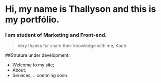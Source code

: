 # Hi, my name is **Thallyson** and this is my portfólio.
### I am student of Marketing and Front-end.

> Very thanks for share their knowledge with me, Kauê.

##Struture under development:
- Welcome to my site;
- About;
- Services;
...comming soon.